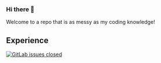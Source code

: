 ### Hi there 👋

Welcome to a repo that is as messy as my coding knowledge! 

## Experience

[![GitLab issues closed](https://badgen.net/gitlab/closed-issues/gitlab-org/gitlab-runner)](https://gitlab.com/gitlab-org/gitlab-runner)
